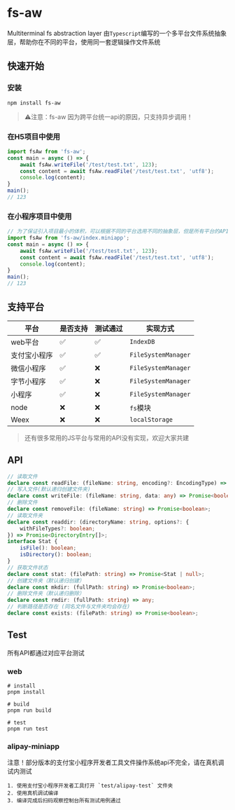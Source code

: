 # fs-aw

Multiterminal fs abstraction layer
由`Typescript`编写的一个多平台文件系统抽象层，帮助你在不同的平台，使用同一套逻辑操作文件系统

## 快速开始

### 安装

```shell
npm install fs-aw
```
> ⚠️注意：fs-aw 因为跨平台统一api的原因，只支持异步调用！
### 在H5项目中使用
```js
import fsAw from 'fs-aw';
const main = async () => {
    await fsAw.writeFile('/test/test.txt', 123);
    const content = await fsAw.readFile('/test/test.txt', 'utf8');
    console.log(content);
}
main();
// 123
```

### 在小程序项目中使用
```js
// 为了保证引入项目最小的体积，可以根据不同的平台选用不同的抽象层，但是所有平台的API行为都是完全相同的
import fsAw from 'fs-aw/index.miniapp';
const main = async () => {
    await fsAw.writeFile('/test/test.txt', 123);
    const content = await fsAw.readFile('/test/test.txt', 'utf8');
    console.log(content);
}
main();
// 123
```


## 支持平台

|  平台   | 是否支持 | 测试通过 |实现方式|
|  ----  | ----  |----|----|
| web平台  | ✅ |✅|`IndexDB`|
| 支付宝小程序  | ✅ |✅|`FileSystemManager`|
| 微信小程序  | ✅ |❌|`FileSystemManager`|
| 字节小程序  | ✅ |❌|`FileSystemManager`|
| 小程序  | ✅ |❌|`FileSystemManager`|
| node  | ❌ |❌|`fs`模块|
| Weex | ❌| ❌ | `localStorage`|

> 还有很多常用的JS平台与常用的API没有实现，欢迎大家共建

## API

```ts
// 读取文件
declare const readFile: (fileName: string, encoding?: EncodingType) => Promise<any>;
// 写入文件(默认递归创建文件夹)
declare const writeFile: (fileName: string, data: any) => Promise<boolean>;
// 删除文件
declare const removeFile: (fileName: string) => Promise<boolean>;
// 读取文件夹
declare const readdir: (directoryName: string, options?: {
    withFileTypes?: boolean;
}) => Promise<DirectoryEntry[]>;
interface Stat {
    isFile(): boolean;
    isDirectory(): boolean;
}
// 获取文件状态
declare const stat: (filePath: string) => Promise<Stat | null>;
// 创建文件夹（默认递归创建）
declare const mkdir: (fullPath: string) => Promise<boolean>;
// 删除文件夹（默认递归删除）
declare const rmdir: (fullPath: string) => any;
// 判断路径是否存在 (同名文件与文件夹均会存在)
declare const exists: (filePath: string) => Promise<boolean>;
```


## Test
所有API都通过对应平台测试
### web
```shell
# install
pnpm install

# build
pnpm run build

# test
pnpm run test
```

### alipay-miniapp
注意！部分版本的支付宝小程序开发者工具文件操作系统api不完全，请在真机调试内测试
```shell
1. 使用支付宝小程序开发者工具打开 `test/alipay-test` 文件夹
2. 使用真机调试编译
3. 编译完成后扫码观察控制台所有测试用例通过
```
